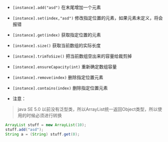 - `[instance].add("asd")` 在末尾增加一个元素
- `[instance].set(index,"asd")` 修改指定位置的元素，如果元素未定义，将会报错
- `[instance].get(index)` 获取指定位置的元素
- `[instance].size()` 获取当前数组的实际长度
- `[instance].trimToSize()` 把当前数组空出来的容量给裁剪掉
- `[instance].ensureCapacity(int)` 重新确定数组容量
- `[instance].remove(index)` 删除指定位置元素
- `[instance].contains(index)` 删除指定位置元素


- 注意：
> java SE 5.0 以前没有泛型类，所以ArrayList统一返回Object类型，所以使用的时候必须进行转换
``` java
ArrayList stuff = new ArrayList(10);
stuff.add("asd");
String a = (String) stuff.get(0);
```
